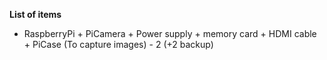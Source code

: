 **List of items**

* RaspberryPi + PiCamera + Power supply + memory card + HDMI cable + PiCase (To capture images) - 2 (+2 backup)

